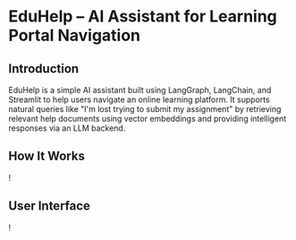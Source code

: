 # EduHelp – AI Assistant for Learning Portal Navigation

## Introduction
EduHelp is a simple AI assistant built using LangGraph, LangChain, and Streamlit to help users navigate an online learning platform. It supports natural queries like "I'm lost trying to submit my assignment" by retrieving relevant help documents using vector embeddings and providing intelligent responses via an LLM backend.

## How It Works
! []("C:\Users\rajee\OneDrive\Pictures\Screenshots\Architecture_Diagram.png")

## User Interface
! []("C:\Users\rajee\OneDrive\Pictures\Screenshots\UI.png")

